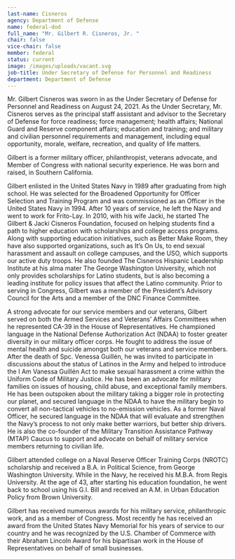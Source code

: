 ```yaml
---
last-name: Cisneros
agency: Department of Defense
name: federal-dod
full_name: "Mr. Gilbert R. Cisneros, Jr. "
chair: false
vice-chair: false
member: federal
status: current
image: /images/uploads/vacant.svg
job-title: Under Secretary of Defense for Personnel and Readiness
department: Department of Defense
---
```

Mr. Gilbert Cisneros was sworn in as the Under Secretary of Defense for Personnel and Readiness on August 24, 2021.  As the Under Secretary, Mr. Cisneros serves as the principal staff assistant and advisor to the Secretary of Defense for force readiness; force management; health affairs; National Guard and Reserve component affairs; education and training; and military and civilian personnel requirements and management, including equal opportunity, morale, welfare, recreation, and quality of life matters.



Gilbert is a former military officer, philanthropist, veterans advocate, and Member of Congress with national security experience.  He was born and raised, in Southern California.



Gilbert enlisted in the United States Navy in 1989 after graduating from high school.  He was selected for the Broadened Opportunity for Officer Selection and Training Program and was commissioned as an Officer in the United States Navy in 1994.  After 10 years of service, he left the Navy and went to work for Frito-Lay.  In 2010, with his wife Jacki, he started The Gilbert & Jacki Cisneros Foundation, focused on helping students find a path to higher education with scholarships and college access programs.  Along with supporting education initiatives, such as Better Make Room, they have also supported organizations, such as It’s On Us, to end sexual harassment and assault on college campuses, and the USO, which supports our active duty troops.  He also founded The Cisneros Hispanic Leadership Institute at his alma mater The George Washington University, which not only provides scholarships for Latino students, but is also becoming a leading institute for policy issues that affect the Latino community.  Prior to serving in Congress, Gilbert was a member of the President’s Advisory Council for the Arts and a member of the DNC Finance Committee. 


A strong advocate for our service members and our veterans, Gilbert served on both the Armed Services and Veterans’ Affairs Committees when he represented CA-39 in the House of Representatives. He championed language in the National Defense Authorization Act (NDAA) to foster greater diversity in our military officer corps.  He fought to address the issue of mental health and suicide amongst both our veterans and service members.  After the death of Spc. Venessa Guillén, he was invited to participate in discussions about the status of Latinos in the Army and helped to introduce the I Am Vanessa Guillén Act to make sexual harassment a crime within the Uniform Code of Military Justice.  He has been an advocate for military families on issues of housing, child abuse, and exceptional family members.  He has been outspoken about the military taking a bigger role in protecting our planet, and secured language in the NDAA to have the military begin to convert all non-tactical vehicles to no-emission vehicles.  As a former Naval Officer, he secured language in the NDAA that will evaluate and strengthen the Navy’s process to not only make better warriors, but better ship drivers.  He is also the co-founder of the Military Transition Assistance Pathway (MTAP) Caucus to support and advocate on behalf of military service members returning to civilian life.


Gilbert attended college on a Naval Reserve Officer Training Corps (NROTC) scholarship and received a B.A. in Political Science, from George Washington University.  While in the Navy, he received his M.B.A. from Regis University. At the age of 43, after starting his education foundation, he went back to school using his G.I. Bill and received an A.M. in Urban Education Policy from Brown University. 


Gilbert has received numerous awards for his military service, philanthropic work, and as a member of Congress.  Most recently he has received an award from the United States Navy Memorial for his years of service to our country and he was recognized by the U.S. Chamber of Commerce with their Abraham Lincoln Award for his bipartisan work in the House of Representatives on behalf of small businesses.  